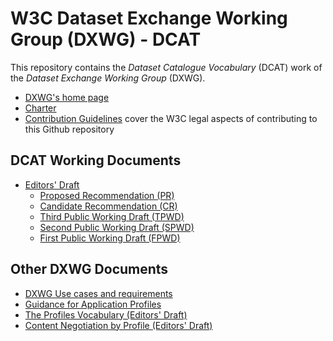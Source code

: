 # W3C Dataset Exchange Working Group (DXWG) - DCAT

This repository contains the *Dataset Catalogue Vocabulary* (DCAT) work of the *Dataset Exchange Working Group* (DXWG).

- [DXWG's home page](https://www.w3.org/2017/dxwg/)
- [Charter](https://www.w3.org/2017/dxwg/charter)
- [Contribution Guidelines](CONTRIBUTING.md) cover the W3C legal aspects of contributing to this Github repository 

## DCAT Working Documents

- [Editors' Draft](https://w3c.github.io/dxwg/dcat/)  
  - [Proposed Recommendation (PR)](https://www.w3.org/TR/2019/PR-vocab-dcat-2-20191119/)
  - [Candidate Recommendation (CR)](https://www.w3.org/TR/2019/CR-vocab-dcat-2-20191003/)
  - [Third Public Working Draft (TPWD)](https://www.w3.org/TR/2019/WD-vocab-dcat-2-20190528/)
  - [Second Public Working Draft (SPWD)](https://www.w3.org/TR/2018/WD-vocab-dcat-2-20181016/)
  - [First Public Working Draft (FPWD)](https://www.w3.org/TR/2018/WD-vocab-dcat-2-20180508/)

## Other DXWG Documents

- [DXWG Use cases and requirements](https://w3c.github.io/dxwg/ucr/)
- [Guidance for Application Profiles](https://w3c.github.io/dxwg/profiles/)
- [The Profiles Vocabulary (Editors' Draft)](https://w3c.github.io/dx-prof/)
- [Content Negotiation by Profile (Editors' Draft)](https://w3c.github.io/dx-connegp/)
